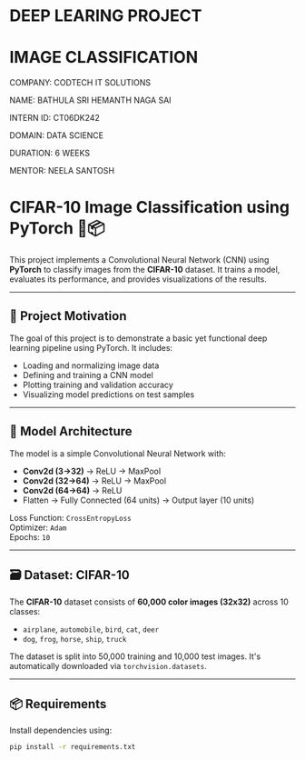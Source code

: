 # DEEP LEARING PROJECT
# IMAGE CLASSIFICATION


COMPANY: CODTECH IT SOLUTIONS

NAME: BATHULA SRI HEMANTH NAGA SAI

INTERN ID: CT06DK242

DOMAIN: DATA SCIENCE

DURATION: 6 WEEKS

MENTOR: NEELA SANTOSH

# CIFAR-10 Image Classification using PyTorch 🧠📦

This project implements a Convolutional Neural Network (CNN) using **PyTorch** to classify images from the **CIFAR-10** dataset. It trains a model, evaluates its performance, and provides visualizations of the results.

---

## 🎯 Project Motivation

The goal of this project is to demonstrate a basic yet functional deep learning pipeline using PyTorch. It includes:

- Loading and normalizing image data
- Defining and training a CNN model
- Plotting training and validation accuracy
- Visualizing model predictions on test samples

---

## 🧠 Model Architecture

The model is a simple Convolutional Neural Network with:

- **Conv2d (3→32)** → ReLU → MaxPool  
- **Conv2d (32→64)** → ReLU → MaxPool  
- **Conv2d (64→64)** → ReLU  
- Flatten → Fully Connected (64 units) → Output layer (10 units)

Loss Function: `CrossEntropyLoss`  
Optimizer: `Adam`  
Epochs: `10`

---

## 🗃 Dataset: CIFAR-10

The **CIFAR-10** dataset consists of **60,000 color images (32x32)** across 10 classes:

- `airplane`, `automobile`, `bird`, `cat`, `deer`
- `dog`, `frog`, `horse`, `ship`, `truck`

The dataset is split into 50,000 training and 10,000 test images. It's automatically downloaded via `torchvision.datasets`.

---

## 📦 Requirements

Install dependencies using:

```bash
pip install -r requirements.txt
